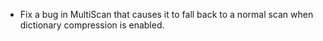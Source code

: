 * Fix a bug in MultiScan that causes it to fall back to a normal scan when dictionary compression is enabled.
